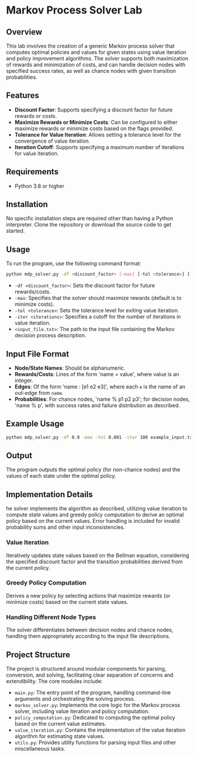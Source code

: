 # Markov Process Solver Lab

## Overview

This lab involves the creation of a generic Markov process solver that computes optimal policies and values for given states using value iteration and policy improvement algorithms. The solver supports both maximization of rewards and minimization of costs, and can handle decision nodes with specified success rates, as well as chance nodes with given transition probabilities.

## Features

- **Discount Factor**: Supports specifying a discount factor for future rewards or costs.
- **Maximize Rewards or Minimize Costs**: Can be configured to either maximize rewards or minimize costs based on the flags provided.
- **Tolerance for Value Iteration**: Allows setting a tolerance level for the convergence of value iteration.
- **Iteration Cutoff**: Supports specifying a maximum number of iterations for value iteration.

## Requirements

- Python 3.8 or higher

## Installation

No specific installation steps are required other than having a Python interpreter. Clone the repository or download the source code to get started.

## Usage

To run the program, use the following command format:

```bash
python mdp_solver.py -df <discount_factor> [-max] [-tol <tolerance>] [-iter <iterations>] <input_file.txt>
```

- `-df <discount_factor>`: Sets the discount factor for future rewards/costs.
- `-max`: Specifies that the solver should maximize rewards (default is to minimize costs).
- `-tol <tolerance>`: Sets the tolerance level for exiting value iteration.
- `-iter <iterations>`: Specifies a cutoff for the number of iterations in value iteration.
- `<input_file.txt>`: The path to the input file containing the Markov decision process description.

## Input File Format

- **Node/State Names**: Should be alphanumeric.
- **Rewards/Costs**: Lines of the form 'name = value', where value is an integer.
- **Edges**: Of the form 'name : [e1 e2 e3]', where each `e` is the name of an out-edge from `name`.
- **Probabilities**: For chance nodes, 'name % p1 p2 p3'; for decision nodes, 'name % p', with success rates and failure distribution as described.

## Example Usage

```bash
python mdp_solver.py -df 0.9 -max -tol 0.001 -iter 100 example_input.txt
```

## Output

The program outputs the optimal policy (for non-chance nodes) and the values of each state under the optimal policy.

## Implementation Details

he solver implements the algorithm as described, utilizing value iteration to compute state values and greedy policy computation to derive an optimal policy based on the current values. Error handling is included for invalid probability sums and other input inconsistencies.

### Value Iteration

Iteratively updates state values based on the Bellman equation, considering the specified discount factor and the transition probabilities derived from the current policy.

### Greedy Policy Computation

Derives a new policy by selecting actions that maximize rewards (or minimize costs) based on the current state values.

### Handling Different Node Types

The solver differentiates between decision nodes and chance nodes, handling them appropriately according to the input file descriptions.

## Project Structure

The project is structured around modular components for parsing, conversion, and solving, facilitating clear separation of concerns and extendibility. The core modules include:
- `main.py`: The entry point of the program, handling command-line arguments and orchestrating the solving process.
- `markov_solver.py`: Implements the core logic for the Markov process solver, including value iteration and policy computation.
- `policy_computation.py`: Dedicated to computing the optimal policy based on the current value estimates.
- `value_iteration.py`: Contains the implementation of the value iteration algorithm for estimating state values.
- `utils.py`: Provides utility functions for parsing input files and other miscellaneous tasks.